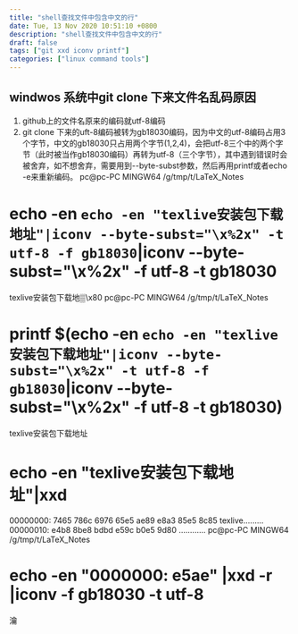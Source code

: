 ```yaml
---
title: "shell查找文件中包含中文的行"
date: Tue, 13 Nov 2020 10:51:10 +0800
description: "shell查找文件中包含中文的行"
draft: false
tags: ["git xxd iconv printf"]
categories: ["linux command tools"]
---
```

## windwos 系统中git clone 下来文件名乱码原因
1. github上的文件名原来的编码就utf-8编码
2. git clone 下来的uft-8编码被转为gb18030编码，因为中文的utf-8编码占用3个字节，中文的gb18030只占用两个字节(1,2,4)，会把utf-8三个中的两个字节（此时被当作gb18030编码）再转为utf-8（三个字节），其中遇到错误时会被舍弃，如不想舍弃，需要用到--byte-subst参数，然后再用printf或者echo -e来重新编码。
pc@pc-PC MINGW64 /g/tmp/t/LaTeX_Notes
# echo -en `echo -en "texlive安装包下载地址"|iconv --byte-subst="\x%2x" -t utf-8 -f gb18030`|iconv --byte-subst="\x%2x" -f utf-8 -t gb18030
texlive安装包下载地▒\x80
pc@pc-PC MINGW64 /g/tmp/t/LaTeX_Notes
# printf $(echo -en `echo -en "texlive安装包下载地址"|iconv --byte-subst="\x%2x" -t utf-8 -f gb18030`|iconv --byte-subst="\x%2x" -f utf-8 -t gb18030)
texlive安装包下载地址
# echo -en "texlive安装包下载地址"|xxd
00000000: 7465 786c 6976 65e5 ae89 e8a3 85e5 8c85  texlive.........
00000010: e4b8 8be8 bdbd e59c b0e5 9d80            ............
pc@pc-PC MINGW64 /g/tmp/t/LaTeX_Notes
# echo -en "0000000: e5ae" |xxd -r |iconv -f gb18030 -t utf-8
瀹

